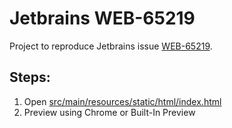 # Jetbrains WEB-65219

Project to reproduce Jetbrains
issue [WEB-65219](https://youtrack.jetbrains.com/issue/WEB-65219/Absolute-links-in-iframe-with-absolute-path-dont-work).

## Steps:

1. Open [src/main/resources/static/html/index.html](src/main/resources/static/html/index.html)
2. Preview using Chrome or Built-In Preview
